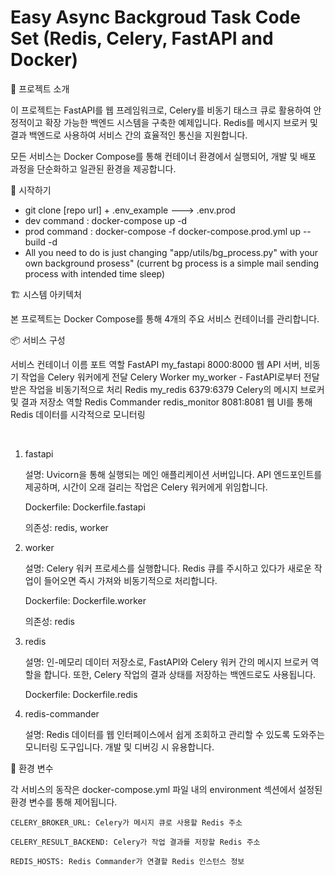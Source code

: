 
# Easy Async Backgroud Task Code Set (Redis, Celery, FastAPI and Docker)

📖 프로젝트 소개

이 프로젝트는 FastAPI를 웹 프레임워크로, Celery를 비동기 태스크 큐로 활용하여 안정적이고 확장 가능한 백엔드 시스템을 구축한 예제입니다. Redis를 메시지 브로커 및 결과 백엔드로 사용하여 서비스 간의 효율적인 통신을 지원합니다.

모든 서비스는 Docker Compose를 통해 컨테이너 환경에서 실행되어, 개발 및 배포 과정을 단순화하고 일관된 환경을 제공합니다.

🚀 시작하기

- git clone [repo url] + .env_example ---> .env.prod
- dev command : docker-compose up -d
- prod command : docker-compose -f docker-compose.prod.yml up --build -d
- All you need to do is just changing "app/utils/bg_process.py" with your own background prosess"
  (current bg process is a simple mail sending process with intended time sleep)


🏗️ 시스템 아키텍처

본 프로젝트는 Docker Compose를 통해 4개의 주요 서비스 컨테이너를 관리합니다.

📦 서비스 구성

서비스	컨테이너 이름	포트	역할
FastAPI	my_fastapi	8000:8000	웹 API 서버, 비동기 작업을 Celery 워커에게 전달
Celery Worker	my_worker	-	FastAPI로부터 전달받은 작업을 비동기적으로 처리
Redis	my_redis	6379:6379	Celery의 메시지 브로커 및 결과 저장소 역할
Redis Commander	redis_monitor	8081:8081	웹 UI를 통해 Redis 데이터를 시각적으로 모니터링

<br/>

1. fastapi

    설명: Uvicorn을 통해 실행되는 메인 애플리케이션 서버입니다. API 엔드포인트를 제공하며, 시간이 오래 걸리는 작업은 Celery 워커에게 위임합니다.

    Dockerfile: Dockerfile.fastapi

    의존성: redis, worker

2. worker

    설명: Celery 워커 프로세스를 실행합니다. Redis 큐를 주시하고 있다가 새로운 작업이 들어오면 즉시 가져와 비동기적으로 처리합니다.

    Dockerfile: Dockerfile.worker

    의존성: redis

3. redis

    설명: 인-메모리 데이터 저장소로, FastAPI와 Celery 워커 간의 메시지 브로커 역할을 합니다. 또한, Celery 작업의 결과 상태를 저장하는 백엔드로도 사용됩니다.

    Dockerfile: Dockerfile.redis

4. redis-commander

    설명: Redis 데이터를 웹 인터페이스에서 쉽게 조회하고 관리할 수 있도록 도와주는 모니터링 도구입니다. 개발 및 디버깅 시 유용합니다.

🔧 환경 변수

각 서비스의 동작은 docker-compose.yml 파일 내의 environment 섹션에서 설정된 환경 변수를 통해 제어됩니다.

    CELERY_BROKER_URL: Celery가 메시지 큐로 사용할 Redis 주소

    CELERY_RESULT_BACKEND: Celery가 작업 결과를 저장할 Redis 주소

    REDIS_HOSTS: Redis Commander가 연결할 Redis 인스턴스 정보

